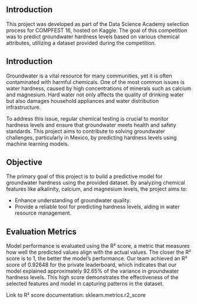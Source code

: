 ## Introduction
This project was developed as part of the Data Science Academy selection process for COMPFEST 16, hosted on Kaggle. The goal of this competition was to predict groundwater hardness levels based on various chemical attributes, utilizing a dataset provided during the competition.

## Introduction
Groundwater is a vital resource for many communities, yet it is often contaminated with harmful chemicals. One of the most common issues is water hardness, caused by high concentrations of minerals such as calcium and magnesium. Hard water not only affects the quality of drinking water but also damages household appliances and water distribution infrastructure.

To address this issue, regular chemical testing is crucial to monitor hardness levels and ensure that groundwater meets health and safety standards. This project aims to contribute to solving groundwater challenges, particularly in Mexico, by predicting hardness levels using machine learning models.

## Objective
The primary goal of this project is to build a predictive model for groundwater hardness using the provided dataset. By analyzing chemical features like alkalinity, calcium, and magnesium levels, the project aims to:
* Enhance understanding of groundwater quality.
* Provide a reliable tool for predicting hardness levels, aiding in water resource management.

## Evaluation Metrics
Model performance is evaluated using the R² score, a metric that measures how well the predicted values align with the actual values. The closer the R² score is to 1, the better the model’s performance. Our team achieved an R² score of 0.92648 for the private leaderboard, which indicates that our model explained approximately 92.65% of the variance in groundwater hardness levels. This high score demonstrates the effectiveness of the selected features and model in capturing patterns in the dataset.

Link to R² score documentation: sklearn.metrics.r2_score

